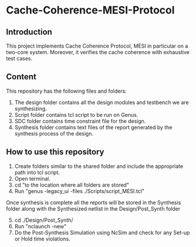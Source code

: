 # Cache-Coherence-MESI-Protocol

## Introduction
This project implements Cache Coherence Protocol, MESI in particular on a two-core system. Moreover, it verifies the cache coherence with exhaustive test cases. 

## Content 
This repository has the following files and folders:
1. The design folder contains all the design modules and testbench we are synthesizing.
2. Script folder contains tcl script to be run on Genus.
3. SDC folder contains time constraint file for the design.
4. Synthesis folder contains text files of the report generated by the synthesis process of the design.

## How to use this repository
1. Create folders similar to the shared folder and include the appropriate path into tcl script.
2. Open terminal.
3. cd "to the location where all folders are stored"
4. Run "genus -legacy_ui -files ./Scripts/script_MESI.tcl"

Once synthesis is complete all the reports will be stored in the Synthesis folder along with the Synthesized netlist in the Design/Post_Synth folder

5. cd ./Design/Post_Synth/
6. Run "nclaunch -new"
7. Do the Post-Synthesis Simulation using NcSim and check for any Set-up or Hold time violations. 

